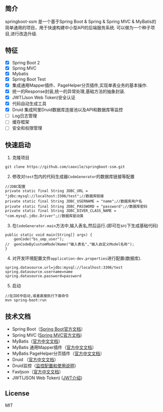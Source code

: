 ## 简介
springboot-ssm 是一个基于Spring Boot & Spring & Spring MVC & MyBatis的简单通用的项目，用于快速构建中小型API的后端服务系统. 可以做为一个种子项目,进行改造升级.

## 特征
- [x] Spring Boot 2                                                                 
- [x] Spring MVC 		 		
- [x] Mybatis                
- [x] Spring Boot Test
- [x] 集成通用Mapper插件、PageHelper分页插件,实现单表业务的基本操作.
- [x] 统一的Response封装,统一的异常处理,基础方法的抽象封装.
- [x] JWT(Json Web Token)安全认证
- [x] 代码自动生成工具
- [x] Druid 集成阿里Druid数据库连接池以及API和数据库等监控            		
- [ ] Log日志管理
- [ ] 缓存框架
- [ ] 安全和权限管理

## 快速启动
1. 克隆项目
```
git clone https://github.com/caoxile/springboot-ssm.git
```
2. 修改对```test```包内的代码生成器```CodeGenerator```的数据库链接等配置
```
//JDBC配置
private static final String JDBC_URL = "jdbc:mysql://localhost:3306/test";//数据库链接
private static final String JDBC_USERNAME = "name";//数据库用户名
private static final String JDBC_PASSWORD = "password";//数据库密码
private static final String JDBC_DIVER_CLASS_NAME = "com.mysql.jdbc.Driver";//数据库驱动类
```
3. 在```CodeGenerator.main```方法中,输入表名,然后运行.(即可在src下生成基础代码)
```
public static void main(String[] args) {
    genCode("bs_ump_user");
//  genCodeByCustomModelName("输入表名","输入自定义Model名称");
}
```
4. 对开发环境配置文件```application-dev.properties```进行配置(数据库).
``` 
spring.datasource.url=jdbc:mysql://localhost:3306/test
spring.datasource.username=name
spring.datasource.password=password
```
5. 启动
```
//在IDE中启动,或者直接执行下面命令
mvn spring-boot:run
```


## 技术文档
- Spring Boot（[Spring Boot官方文档](https://spring.io/projects/spring-boot)）
- Spring MVC ([Spring MVC官方文档](https://docs.spring.io/spring/docs/current/spring-framework-reference/web.html))
- MyBatis（[官方中文文档](http://www.mybatis.org/mybatis-3/zh/index.html)）
- MyBatis 通用Mapper插件（[官方中文文档](https://mapperhelper.github.io/docs/)）
- MyBatis PageHelper分页插件（[官方中文文档](https://github.com/pagehelper/Mybatis-PageHelper/blob/master/README_zh.md)）
- Druid （[官方中文文档](https://github.com/alibaba/druid/wiki/%E5%B8%B8%E8%A7%81%E9%97%AE%E9%A2%98)）
- Druid监控（[监控配置和使用说明](https://www.caoxile.com/blog/2018/07/spring-boot-1-druid%E7%9B%91%E6%8E%A7)）
- Fastjson（[官方中文文档](https://github.com/alibaba/fastjson/wiki/Quick-Start-CN)）
- JWT(JSON Web Token) ([JWT介绍](https://www.caoxile.com/blog/2018/07/json-web-token))

## License
MIT


